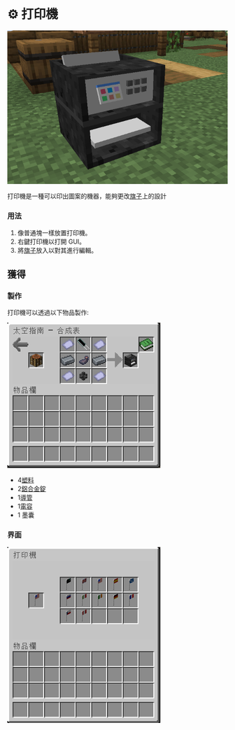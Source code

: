 # ⚙ 打印機

![](<../.gitbook/assets/image (217) (1) (1).png>)

打印機是一種可以印出圖案的機器，能夠更改[旗子](Flag.md)上的設計

### 用法

1. 像普通塊一樣放置打印機。
2. 右鍵打印機以打開 GUI。
3. 將[旗子](Flag.md)放入以對其進行編輯。

## 獲得

### 製作

打印機可以透過以下物品製作:

![](<../.gitbook/assets/image (219) (1) (1) (1).png>)

* 4[塑料](Plastic.md)
* 2[鋁合金錠](aluminium-alloy-ingot.md)
* 1[導管](Conduit.md)
* 1[電容](Capacitor.md)
* 1 墨囊

### 界面

![](<../.gitbook/assets/image (216) (1) (1).png>)

